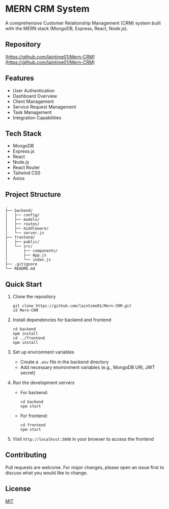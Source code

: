 # MERN CRM System

A comprehensive Customer Relationship Management (CRM) system built with the MERN stack (MongoDB, Express, React, Node.js).

## Repository

[https://github.com/laintime01/Mern-CRM](https://github.com/laintime01/Mern-CRM)

## Features

- User Authentication
- Dashboard Overview
- Client Management
- Service Request Management
- Task Management
- Integration Capabilities

## Tech Stack

- MongoDB
- Express.js
- React
- Node.js
- React Router
- Tailwind CSS
- Axios

## Project Structure

```
.
├── backend/
│   ├── config/
│   ├── models/
│   ├── routes/
│   ├── middleware/
│   └── server.js
├── frontend/
│   ├── public/
│   └── src/
│       ├── components/
│       ├── App.js
│       └── index.js
├── .gitignore
└── README.md
```

## Quick Start

1. Clone the repository
   ```
   git clone https://github.com/laintime01/Mern-CRM.git
   cd Mern-CRM
   ```

2. Install dependencies for backend and frontend
   ```
   cd backend
   npm install
   cd ../frontend
   npm install
   ```

3. Set up environment variables
   - Create a `.env` file in the backend directory
   - Add necessary environment variables (e.g., MongoDB URI, JWT secret)

4. Run the development servers
   - For backend:
     ```
     cd backend
     npm start
     ```
   - For frontend:
     ```
     cd frontend
     npm start
     ```

5. Visit `http://localhost:3000` in your browser to access the frontend

## Contributing

Pull requests are welcome. For major changes, please open an issue first to discuss what you would like to change.

## License

[MIT](https://choosealicense.com/licenses/mit/)